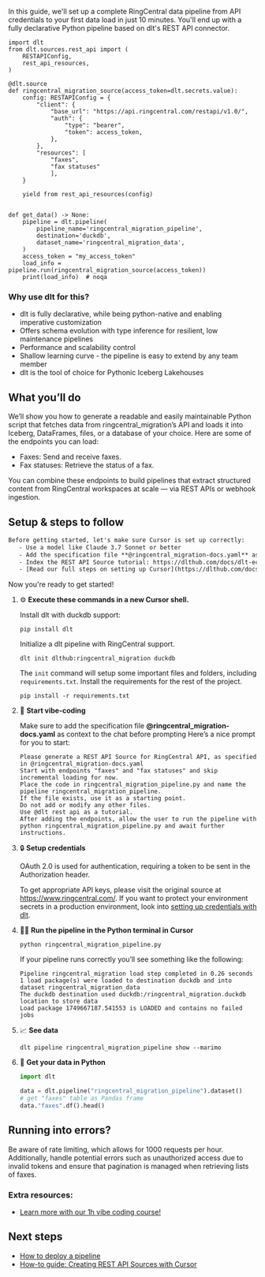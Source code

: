 In this guide, we'll set up a complete RingCentral data pipeline from API credentials to your first data load in just 10 minutes. You'll end up with a fully declarative Python pipeline based on dlt's REST API connector.

```python-outcome
import dlt
from dlt.sources.rest_api import (
    RESTAPIConfig,
    rest_api_resources,
)

@dlt.source
def ringcentral_migration_source(access_token=dlt.secrets.value):
    config: RESTAPIConfig = {
        "client": {
            "base_url": "https://api.ringcentral.com/restapi/v1.0/",
            "auth": {
                "type": "bearer",
                "token": access_token,
            },
        },
        "resources": [
            "faxes",
            "fax statuses"
            ],
    }

    yield from rest_api_resources(config)


def get_data() -> None:
    pipeline = dlt.pipeline(
        pipeline_name='ringcentral_migration_pipeline',
        destination='duckdb',
        dataset_name='ringcentral_migration_data', 
    )
    access_token = "my_access_token"
    load_info = pipeline.run(ringcentral_migration_source(access_token))
    print(load_info)  # noqa
```

### Why use dlt for this?

- dlt is fully declarative, while being python-native and enabling imperative customization
- Offers schema evolution with type inference for resilient, low maintenance pipelines
- Performance and scalability control
- Shallow learning curve - the pipeline is easy to extend by any team member
- dlt is the tool of choice for Pythonic Iceberg Lakehouses

## What you’ll do

We’ll show you how to generate a readable and easily maintainable Python script that fetches data from ringcentral_migration’s API and loads it into Iceberg, DataFrames, files, or a database of your choice. Here are some of the endpoints you can load:

- Faxes: Send and receive faxes.
- Fax statuses: Retrieve the status of a fax.

You can combine these endpoints to build pipelines that extract structured content from RingCentral workspaces at scale — via REST APIs or webhook ingestion.

## Setup & steps to follow

```default
Before getting started, let's make sure Cursor is set up correctly:
   - Use a model like Claude 3.7 Sonnet or better
   - Add the specification file **@ringcentral_migration-docs.yaml** as context
   - Index the REST API Source tutorial: https://dlthub.com/docs/dlt-ecosystem/verified-sources/rest_api/ and add it to context as **@dlt rest api**
   - [Read our full steps on setting up Cursor](https://dlthub.com/docs/dlt-ecosystem/llm-tooling/cursor-restapi#23-configuring-cursor-with-documentation)
```

Now you're ready to get started! 

1. ⚙️ **Execute these commands in a new Cursor shell.**
    
    Install dlt with duckdb support:
    ```shell
    pip install dlt
    ```

    Initialize a dlt pipeline with RingCentral support.
    ```shell
    dlt init dlthub:ringcentral_migration duckdb
    ```

    The `init` command will setup some important files and folders, including `requirements.txt`. Install the requirements for the rest of the project.
    ```shell
    pip install -r requirements.txt
    ```
    
2. 🤠 **Start vibe-coding**
    
    Make sure to add the specification file **@ringcentral_migration-docs.yaml** as context to the chat before prompting
    Here’s a nice prompt for you to start: 
    
    ```prompt
    Please generate a REST API Source for RingCentral API, as specified in @ringcentral_migration-docs.yaml 
    Start with endpoints "faxes" and "fax statuses" and skip incremental loading for now. 
    Place the code in ringcentral_migration_pipeline.py and name the pipeline ringcentral_migration_pipeline. 
    If the file exists, use it as a starting point. 
    Do not add or modify any other files. 
    Use @dlt rest api as a tutorial. 
    After adding the endpoints, allow the user to run the pipeline with python ringcentral_migration_pipeline.py and await further instructions.
    ```

    
3. 🔒 **Setup credentials** 
    
    OAuth 2.0 is used for authentication, requiring a token to be sent in the Authorization header.
    
    To get appropriate API keys, please visit the original source at https://www.ringcentral.com/.
    If you want to protect your environment secrets in a production environment, look into [setting up credentials with dlt](https://dlthub.com/docs/walkthroughs/add_credentials).
    
4. 🏃‍♀️ **Run the pipeline in the Python terminal in Cursor**
    
    ```shell
    python ringcentral_migration_pipeline.py
    ```
    
    If your pipeline runs correctly you’ll see something like the following:
    
    ```shell
    Pipeline ringcentral_migration load step completed in 0.26 seconds
    1 load package(s) were loaded to destination duckdb and into dataset ringcentral_migration_data
    The duckdb destination used duckdb:/ringcentral_migration.duckdb location to store data
    Load package 1749667187.541553 is LOADED and contains no failed jobs
    ```
    
5. 📈 **See data**
    
    ```shell
    dlt pipeline ringcentral_migration_pipeline show --marimo
    ```
    
6. 🐍 **Get your data in Python**
    
    ```python
    import dlt

   data = dlt.pipeline("ringcentral_migration_pipeline").dataset()
   # get "faxes" table as Pandas frame
   data."faxes".df().head()
    ```

## Running into errors?

Be aware of rate limiting, which allows for 1000 requests per hour. Additionally, handle potential errors such as unauthorized access due to invalid tokens and ensure that pagination is managed when retrieving lists of faxes.

### Extra resources:

- [Learn more with our 1h vibe coding course!](https://www.youtube.com/watch?v=GGid70rnJuM)

## Next steps

- [How to deploy a pipeline](https://dlthub.com/docs/walkthroughs/deploy-a-pipeline)
- [How-to guide: Creating REST API Sources with Cursor](https://dlthub.com/docs/dlt-ecosystem/llm-tooling/cursor-restapi)